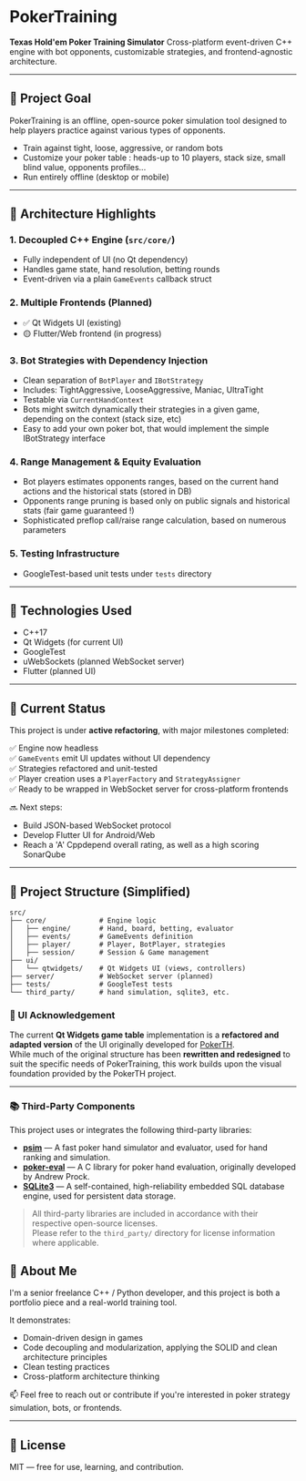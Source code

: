 # PokerTraining

**Texas Hold'em Poker Training Simulator**
Cross-platform event-driven C++ engine with bot opponents, customizable strategies, and frontend-agnostic architecture.

---

## 🎯 Project Goal

PokerTraining is an offline, open-source poker simulation tool designed to help players practice against various types of opponents.

* Train against tight, loose, aggressive, or random bots
* Customize your poker table : heads-up to 10 players, stack size, small blind value, opponents profiles...
* Run entirely offline (desktop or mobile)

---

## 🧱 Architecture Highlights

### 1. **Decoupled C++ Engine** (`src/core/`)

* Fully independent of UI (no Qt dependency)
* Handles game state, hand resolution, betting rounds
* Event-driven via a plain `GameEvents` callback struct

### 2. **Multiple Frontends (Planned)**

* ✅ Qt Widgets UI (existing)
* 🟡 Flutter/Web frontend (in progress)

### 3. **Bot Strategies with Dependency Injection**

* Clean separation of `BotPlayer` and `IBotStrategy`
* Includes: TightAggressive, LooseAggressive, Maniac, UltraTight
* Testable via `CurrentHandContext`
* Bots might switch dynamically their strategies in a given game, depending on the context (stack size, etc)
* Easy to add your own poker bot, that would implement the simple IBotStrategy interface

### 4. **Range Management & Equity Evaluation**

* Bot players estimates opponents ranges, based on the current hand actions and the historical stats (stored in DB)
* Opponents range pruning is based only on public signals and historical stats (fair game guaranteed !)
* Sophisticated preflop call/raise range calculation, based on numerous parameters

### 5. **Testing Infrastructure**

* GoogleTest-based unit tests under `tests` directory

---

## 🔧 Technologies Used

* C++17
* Qt Widgets (for current UI)
* GoogleTest
* uWebSockets (planned WebSocket server)
* Flutter (planned UI)

---

## 🚧 Current Status

This project is under **active refactoring**, with major milestones completed:

✅ Engine now headless  
✅ `GameEvents` emit UI updates without UI dependency  
✅ Strategies refactored and unit-tested  
✅ Player creation uses a `PlayerFactory` and `StrategyAssigner`  
✅ Ready to be wrapped in WebSocket server for cross-platform frontends  


🔜 Next steps:

* Build JSON-based WebSocket protocol
* Develop Flutter UI for Android/Web
* Reach a 'A' Cppdepend overall rating, as well as a high scoring SonarQube

---

## 📁 Project Structure (Simplified)

```
src/
├── core/             # Engine logic
│   ├── engine/       # Hand, board, betting, evaluator
│   ├── events/       # GameEvents definition
│   ├── player/       # Player, BotPlayer, strategies
│   ├── session/      # Session & Game management
├── ui/
│   └── qtwidgets/    # Qt Widgets UI (views, controllers)
├── server/           # WebSocket server (planned)
├── tests/            # GoogleTest tests
└── third_party/      # hand simulation, sqlite3, etc.
```

### 🧩 UI Acknowledgement

The current **Qt Widgets game table** implementation is a **refactored and adapted version** of the UI originally developed for [PokerTH](https://github.com/pokerth/pokerth).  
While much of the original structure has been **rewritten and redesigned** to suit the specific needs of PokerTraining, this work builds upon the visual foundation provided by the PokerTH project.

---

### 📚 Third-Party Components

This project uses or integrates the following third-party libraries:

- **[psim](https://github.com/billthefarmer/psim)** — A fast poker hand simulator and evaluator, used for hand ranking and simulation.  
- **[poker-eval](https://github.com/andrewprock/poker-eval)** — A C library for poker hand evaluation, originally developed by Andrew Prock.  
- **[SQLite3](https://www.sqlite.org/index.html)** — A self-contained, high-reliability embedded SQL database engine, used for persistent data storage.

> All third-party libraries are included in accordance with their respective open-source licenses.  
> Please refer to the `third_party/` directory for license information where applicable.

## 🙋 About Me

I'm a senior freelance C++ / Python developer, and this project is both a portfolio piece and a real-world training tool.

It demonstrates:

* Domain-driven design in games
* Code decoupling and modularization, applying the SOLID and clean architecture principles
* Clean testing practices
* Cross-platform architecture thinking

📫 Feel free to reach out or contribute if you're interested in poker strategy simulation, bots, or frontends.

---

## 📝 License

MIT — free for use, learning, and contribution.
